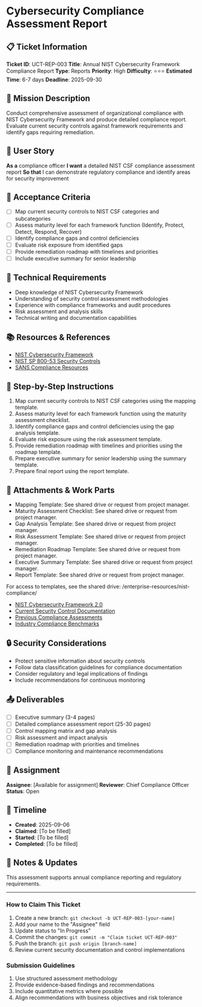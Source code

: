 # Cybersecurity Compliance Assessment Report

## 📋 Ticket Information

**Ticket ID**: UCT-REP-003
**Title**: Annual NIST Cybersecurity Framework Compliance Report
**Type**: Reports
**Priority**: High
**Difficulty**: ⭐⭐⭐
**Estimated Time**: 6-7 days
**Deadline**: 2025-09-30

## 🎯 Mission Description

Conduct comprehensive assessment of organizational compliance with NIST Cybersecurity Framework and produce detailed compliance report. Evaluate current security controls against framework requirements and identify gaps requiring remediation.

## 👤 User Story

**As a** compliance officer
**I want** a detailed NIST CSF compliance assessment report
**So that** I can demonstrate regulatory compliance and identify areas for security improvement

## 📝 Acceptance Criteria

- [ ] Map current security controls to NIST CSF categories and subcategories
- [ ] Assess maturity level for each framework function (Identify, Protect, Detect, Respond, Recover)
- [ ] Identify compliance gaps and control deficiencies
- [ ] Evaluate risk exposure from identified gaps
- [ ] Provide remediation roadmap with timelines and priorities
- [ ] Include executive summary for senior leadership

## 🔧 Technical Requirements

- Deep knowledge of NIST Cybersecurity Framework
- Understanding of security control assessment methodologies
- Experience with compliance frameworks and audit procedures
- Risk assessment and analysis skills
- Technical writing and documentation capabilities

## 📚 Resources & References

- [NIST Cybersecurity Framework](https://www.nist.gov/cyberframework)
- [NIST SP 800-53 Security Controls](https://csrc.nist.gov/publications/detail/sp/800-53/rev-5/final)
- [SANS Compliance Resources](https://www.sans.org/compliance/)

## 📝 Step-by-Step Instructions

1. Map current security controls to NIST CSF categories using the mapping template.
2. Assess maturity level for each framework function using the maturity assessment checklist.
3. Identify compliance gaps and control deficiencies using the gap analysis template.
4. Evaluate risk exposure using the risk assessment template.
5. Provide remediation roadmap with timelines and priorities using the roadmap template.
6. Prepare executive summary for senior leadership using the summary template.
7. Prepare final report using the report template.

## 📎 Attachments & Work Parts

- Mapping Template: See shared drive or request from project manager.
- Maturity Assessment Checklist: See shared drive or request from project manager.
- Gap Analysis Template: See shared drive or request from project manager.
- Risk Assessment Template: See shared drive or request from project manager.
- Remediation Roadmap Template: See shared drive or request from project manager.
- Executive Summary Template: See shared drive or request from project manager.
- Report Template: See shared drive or request from project manager.

For access to templates, see the shared drive: /enterprise-resources/nist-compliance/

- [NIST Cybersecurity Framework 2.0](https://www.nist.gov/cyberframework)
- [Current Security Control Documentation](internal-link)
- [Previous Compliance Assessments](internal-archive)
- [Industry Compliance Benchmarks](various-sources)

## 🔒 Security Considerations

- Protect sensitive information about security controls
- Follow data classification guidelines for compliance documentation
- Consider regulatory and legal implications of findings
- Include recommendations for continuous monitoring

## 📤 Deliverables

- [ ] Executive summary (3-4 pages)
- [ ] Detailed compliance assessment report (25-30 pages)
- [ ] Control mapping matrix and gap analysis
- [ ] Risk assessment and impact analysis
- [ ] Remediation roadmap with priorities and timelines
- [ ] Compliance monitoring and maintenance recommendations

## 👥 Assignment

**Assignee**: [Available for assignment]
**Reviewer**: Chief Compliance Officer
**Status**: Open

## 📅 Timeline

- **Created**: 2025-09-06
- **Claimed**: [To be filled]
- **Started**: [To be filled]
- **Completed**: [To be filled]

## 💬 Notes & Updates

This assessment supports annual compliance reporting and regulatory requirements.

---

### How to Claim This Ticket

1. Create a new branch: `git checkout -b UCT-REP-003-[your-name]`
2. Add your name to the "Assignee" field
3. Update status to "In Progress"
4. Commit the changes: `git commit -m "Claim ticket UCT-REP-003"`
5. Push the branch: `git push origin [branch-name]`
6. Review current security documentation and control implementations

### Submission Guidelines

1. Use structured assessment methodology
2. Provide evidence-based findings and recommendations
3. Include quantitative metrics where possible
4. Align recommendations with business objectives and risk tolerance

